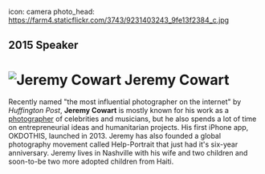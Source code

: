 icon: camera
photo_head: https://farm4.staticflickr.com/3743/9231403243_9fe13f2384_c.jpg

## 2015 Speaker

# ![Jeremy Cowart](http://imgs.wds.fm/jeremy-cowart-round.png) Jeremy Cowart

<div class="zig-zags_blue"></div>

Recently named "the most influential photographer on the internet" by *Huffington Post*, **Jeremy Cowart** is mostly known for his work as a <a href="http://jeremycowart.com/portfolio/featured/" target="_blank">photographer</a> of celebrities and musicians, but he also spends a lot of time on entrepreneurial ideas and humanitarian projects. His first iPhone app, OKDOTHIS, launched in 2013. Jeremy has also founded a global photography movement called Help-Portrait that just had it's six-year anniversary. Jeremy lives in Nashville with his wife and two children and soon-to-be two more adopted children from Haiti.
